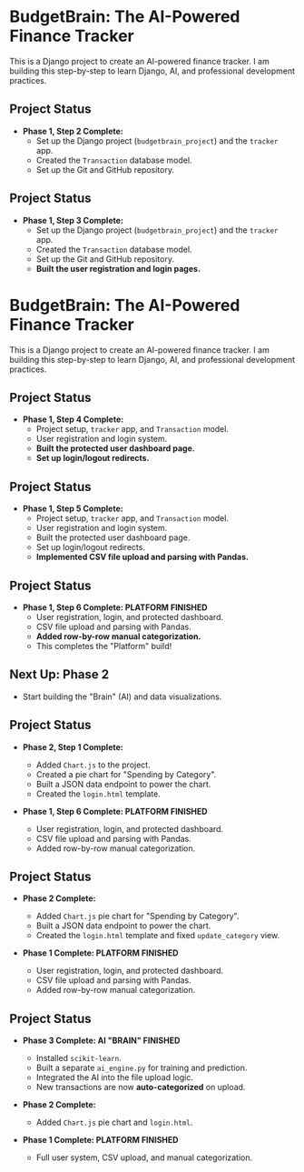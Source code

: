 # BudgetBrain: The AI-Powered Finance Tracker

This is a Django project to create an AI-powered finance tracker. I am building this step-by-step to learn Django, AI, and professional development practices.

## Project Status

* **Phase 1, Step 2 Complete:**
    * Set up the Django project (`budgetbrain_project`) and the `tracker` app.
    * Created the `Transaction` database model.
    * Set up the Git and GitHub repository.

## Project Status

* **Phase 1, Step 3 Complete:**
    * Set up the Django project (`budgetbrain_project`) and the `tracker` app.
    * Created the `Transaction` database model.
    * Set up the Git and GitHub repository.
    * **Built the user registration and login pages.**

# BudgetBrain: The AI-Powered Finance Tracker

This is a Django project to create an AI-powered finance tracker. I am building this step-by-step to learn Django, AI, and professional development practices.

## Project Status

* **Phase 1, Step 4 Complete:**
    * Project setup, `tracker` app, and `Transaction` model.
    * User registration and login system.
    * **Built the protected user dashboard page.**
    * **Set up login/logout redirects.**
## Project Status

* **Phase 1, Step 5 Complete:**
    * Project setup, `tracker` app, and `Transaction` model.
    * User registration and login system.
    * Built the protected user dashboard page.
    * Set up login/logout redirects.
    * **Implemented CSV file upload and parsing with Pandas.**

## Project Status

* **Phase 1, Step 6 Complete: PLATFORM FINISHED**
    * User registration, login, and protected dashboard.
    * CSV file upload and parsing with Pandas.
    * **Added row-by-row manual categorization.**
    * This completes the "Platform" build!

## Next Up: Phase 2

* Start building the "Brain" (AI) and data visualizations.
## Project Status

* **Phase 2, Step 1 Complete:**
    * Added `Chart.js` to the project.
    * Created a pie chart for "Spending by Category".
    * Built a JSON data endpoint to power the chart.
    * Created the `login.html` template.

* **Phase 1, Step 6 Complete: PLATFORM FINISHED**
    * User registration, login, and protected dashboard.
    * CSV file upload and parsing with Pandas.
    * Added row-by-row manual categorization.
## Project Status

* **Phase 2 Complete:**
    * Added `Chart.js` pie chart for "Spending by Category".
    * Built a JSON data endpoint to power the chart.
    * Created the `login.html` template and fixed `update_category` view.

* **Phase 1 Complete: PLATFORM FINISHED**
    * User registration, login, and protected dashboard.
    * CSV file upload and parsing with Pandas.
    * Added row-by-row manual categorization.
## Project Status

* **Phase 3 Complete: AI "BRAIN" FINISHED**
    * Installed `scikit-learn`.
    * Built a separate `ai_engine.py` for training and prediction.
    * Integrated the AI into the file upload logic.
    * New transactions are now **auto-categorized** on upload.

* **Phase 2 Complete:**
    * Added `Chart.js` pie chart and `login.html`.

* **Phase 1 Complete: PLATFORM FINISHED**
    * Full user system, CSV upload, and manual categorization.